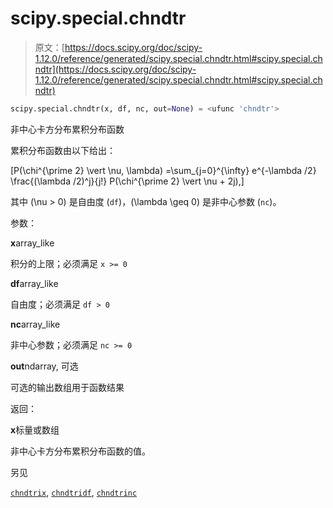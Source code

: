 # scipy.special.chndtr

> 原文：[https://docs.scipy.org/doc/scipy-1.12.0/reference/generated/scipy.special.chndtr.html#scipy.special.chndtr](https://docs.scipy.org/doc/scipy-1.12.0/reference/generated/scipy.special.chndtr.html#scipy.special.chndtr)

```py
scipy.special.chndtr(x, df, nc, out=None) = <ufunc 'chndtr'>
```

非中心卡方分布累积分布函数

累积分布函数由以下给出：

\[P(\chi^{\prime 2} \vert \nu, \lambda) =\sum_{j=0}^{\infty} e^{-\lambda /2} \frac{(\lambda /2)^j}{j!} P(\chi^{\prime 2} \vert \nu + 2j),\]

其中 \(\nu > 0\) 是自由度 (`df`)，\(\lambda \geq 0\) 是非中心参数 (`nc`)。

参数：

**x**array_like

积分的上限；必须满足 `x >= 0`

**df**array_like

自由度；必须满足 `df > 0`

**nc**array_like

非中心参数；必须满足 `nc >= 0`

**out**ndarray, 可选

可选的输出数组用于函数结果

返回：

**x**标量或数组

非中心卡方分布累积分布函数的值。

另见

[`chndtrix`](scipy.special.chndtrix.html#scipy.special.chndtrix "scipy.special.chndtrix"), [`chndtridf`](scipy.special.chndtridf.html#scipy.special.chndtridf "scipy.special.chndtridf"), [`chndtrinc`](scipy.special.chndtrinc.html#scipy.special.chndtrinc "scipy.special.chndtrinc")

